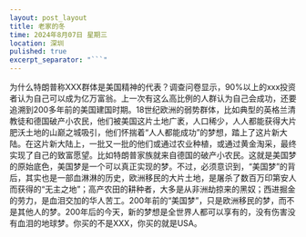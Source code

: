 ```yaml
---
layout: post_layout
title: 老家的冬
time: 2024年8月07日 星期三
location: 深圳
pulished: true
excerpt_separator: "```"
---
```


为什么特朗普称XXX群体是美国精神的代表？调查问卷显示，90%以上的xxx投资者认为自己可以成为亿万富翁。上一次有这么高比例的人群认为自己会成功，还要追溯到200多年前的美国建国时期。18世纪欧洲的弱势群体，比如典型的英格兰清教徒和德国破产小农民，他们被美国这片土地广袤，人口稀少，人人都能获得大片肥沃土地的山巅之城吸引，他们怀揣着“人人都能成功”的梦想，踏上了这片新大陆。在这片新大陆上，一批又一批的他们或通过农业种植，或通过黄金淘采，最终实现了自己的致富愿望。比如特朗普家族就来自德国的破产小农民。这就是美国梦的原始底色，美国梦是一个可以真正实现的梦。不过，必须意识到，“美国梦”的背后，其实也是一部血淋淋的历史，欧洲移民的大片土地，是屠杀了数百万印第安人而获得的“无主之地”；高产农田的耕种者，大多是从非洲劫掠来的黑奴；西进掘金的劳力，是血泪交加的华人苦工。200年前的“美国梦”，只是欧洲移民的梦，而不是其他人的梦。200年后的今天，新的梦想是全世界人都可以享有的，没有伤害没有血泪的地球梦。你买的不是XXX，你买的就是USA。

